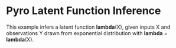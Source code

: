 # Pyro Latent Function Inference

This example infers a latent function **lambda**(X),
given inputs X and observations Y drawn from 
exponential distribution with **lambda** = **lambda**(X).

